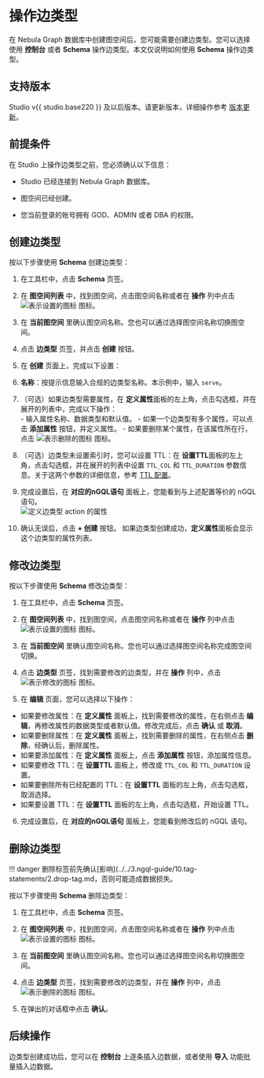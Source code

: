 # 操作边类型

在 Nebula Graph 数据库中创建图空间后，您可能需要创建边类型。您可以选择使用 **控制台** 或者 **Schema** 操作边类型。本文仅说明如何使用 **Schema** 操作边类型。

## 支持版本

Studio v{{ studio.base220 }} 及以后版本。请更新版本，详细操作参考 [版本更新](../about-studio/st-ug-check-updates.md)。

## 前提条件

在 Studio 上操作边类型之前，您必须确认以下信息：

- Studio 已经连接到 Nebula Graph 数据库。

- 图空间已经创建。

- 您当前登录的账号拥有 GOD、ADMIN 或者 DBA 的权限。

## 创建边类型

按以下步骤使用 **Schema** 创建边类型：

1. 在工具栏中，点击 **Schema** 页签。

2. 在 **图空间列表** 中，找到图空间，点击图空间名称或者在 **操作** 列中点击 ![表示设置的图标](../figs/st-ug-018.png "设置") 图标。

3. 在 **当前图空间** 里确认图空间名称。您也可以通过选择图空间名称切换图空间。

4. 点击 **边类型** 页签，并点击 **创建** 按钮。

5. 在 **创建** 页面上，完成以下设置：

  1. **名称**：按提示信息输入合规的边类型名称。本示例中，输入 `serve`。

  2. （可选）如果边类型需要属性，在 **定义属性**面板的左上角，点击勾选框，并在展开的列表中，完成以下操作：  
    - 输入属性名称、数据类型和默认值。
    - 如果一个边类型有多个属性，可以点击 **添加属性** 按钮，并定义属性。
    - 如果要删除某个属性，在该属性所在行，点击 ![表示删除的图标](../figs/st-ug-020.png "删除") 图标。

  3. （可选）边类型未设置索引时，您可以设置 TTL：在 **设置TTL**面板的左上角，点击勾选框，并在展开的列表中设置 `TTL_COL` 和 `TTL_DURATION` 参数信息。关于这两个参数的详细信息，参考 [TTL 配置](../../3.ngql-guide/8.clauses-and-options/ttl-options.md "点击前往 Nebula Graph 网站")。

6. 完成设置后，在 **对应的nGQL语句** 面板上，您能看到与上述配置等价的 nGQL 语句。  
![定义边类型 action 的属性](../figs/st-ug-022-1.png "定义边类型")

7. 确认无误后，点击 **+ 创建** 按钮。
  如果边类型创建成功，**定义属性**面板会显示这个边类型的属性列表。

## 修改边类型

按以下步骤使用 **Schema** 修改边类型：

1. 在工具栏中，点击 **Schema** 页签。

2. 在 **图空间列表** 中，找到图空间，点击图空间名称或者在 **操作** 列中点击 ![表示设置的图标](../figs/st-ug-018.png "设置") 图标。

3. 在 **当前图空间** 里确认图空间名称。您也可以通过选择图空间名称完成图空间切换。

4. 点击 **边类型** 页签，找到需要修改的边类型，并在 **操作** 列中，点击 ![表示修改的图标](../figs/st-ug-021.png "修改") 图标。

5. 在 **编辑** 页面，您可以选择以下操作：
  - 如果要修改属性：在 **定义属性** 面板上，找到需要修改的属性，在右侧点击 **编辑**，再修改属性的数据类型或者默认值。修改完成后，点击 **确认** 或 **取消**。
  - 如果要删除属性：在 **定义属性** 面板上，找到需要删除的属性，在右侧点击 **删除**，经确认后，删除属性。
  - 如果要添加属性：在 **定义属性** 面板上，点击 **添加属性** 按钮，添加属性信息。
  - 如果要修改 TTL：在 **设置TTL** 面板上，修改或 `TTL_COL` 和 `TTL_DURATION` 设置。
  - 如果要删除所有已经配置的 TTL：在 **设置TTL** 面板的左上角，点击勾选框，取消选择。
  - 如果要设置 TTL：在 **设置TTL** 面板的左上角，点击勾选框，开始设置 TTL。

6. 完成设置后，在 **对应的nGQL语句** 面板上，您能看到修改后的 nGQL 语句。

## 删除边类型

!!! danger
    删除标签前先确认[影响](../../3.ngql-guide/10.tag-statements/2.drop-tag.md，否则可能造成数据损失。

按以下步骤使用 **Schema** 删除边类型：

1. 在工具栏中，点击 **Schema** 页签。

2. 在 **图空间列表** 中，找到图空间，点击图空间名称或者在 **操作** 列中点击 ![表示设置的图标](../figs/st-ug-018.png "设置") 图标。

3. 在 **当前图空间** 里确认图空间名称。您也可以通过选择图空间名称切换图空间。

4. 点击 **边类型** 页签，找到需要修改的边类型，并在 **操作** 列中，点击 ![表示删除的图标](../figs/st-ug-017.png "删除") 图标。

5. 在弹出的对话框中点击 **确认**。

## 后续操作

边类型创建成功后，您可以在 **控制台** 上逐条插入边数据，或者使用 **导入** 功能批量插入边数据。
